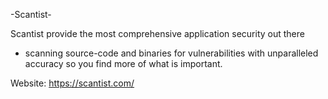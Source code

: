 -Scantist-

Scantist provide the most comprehensive application security out there 
- scanning source-code and binaries for vulnerabilities with unparalleled accuracy 
  so you find more of what is important.

Website: https://scantist.com/
